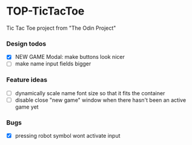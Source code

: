 # TOP-TicTacToe

Tic Tac Toe project from "The Odin Project"

### Design todos

- [x] NEW GAME Modal: make buttons look nicer
- [ ] make name input fields bigger

### Feature ideas

- [ ] dynamically scale name font size so that it fits the container
- [ ] disable close "new game" window when there hasn't been an active game yet

### Bugs

- [x] pressing robot symbol wont activate input

